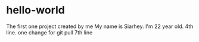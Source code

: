 # hello-world
The first one project created by me
My name is Siarhey. I'm 22 year old.
4th line.
one change
for git pull
7th line

